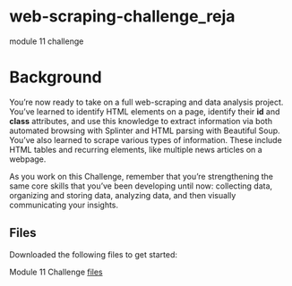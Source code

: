 # web-scraping-challenge_reja
module 11 challenge


# Background # 

You’re now ready to take on a full web-scraping and data analysis project. You’ve learned to identify HTML elements on a page, identify their **id** and **class** attributes, and use this knowledge to extract information via both automated browsing with Splinter and HTML parsing with Beautiful Soup. You’ve also learned to scrape various types of information. These include HTML tables and recurring elements, like multiple news articles on a webpage.

As you work on this Challenge, remember that you’re strengthening the same core skills that you’ve been developing until now: collecting data, organizing and storing data, analyzing data, and then visually communicating your insights.


## Files ##

Downloaded the following files to get started:

Module 11 Challenge [files](https://bootcampspot.instructure.com/courses/3819/assignments/56638?module_item_id=999855)

